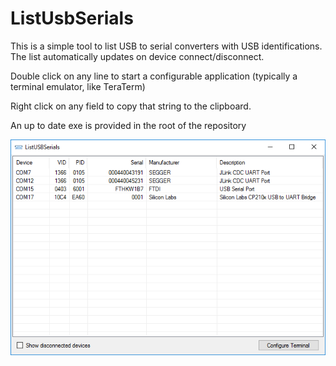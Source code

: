 # ListUsbSerials

This is a simple tool to list USB to serial converters with USB identifications. The list automatically updates on device connect/disconnect.

Double click on any line to start a configurable application (typically a terminal emulator, like TeraTerm)

Right click on any field to copy that string to the clipboard.

An up to date exe is provided in the root of the repository

![Alt text](screenshot.png?raw=true "Screenshot")